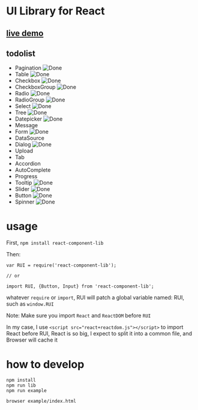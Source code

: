 [1]:https://cdn2.iconfinder.com/static/b8f60f4d8c7eba9114a36481bae51c41/assets/img/checkmark-green.png
# UI Library for React

## [live demo](http://5doe.com/custom/react-component/example/)

## todolist

* Pagination ![Done][1]
* Table ![Done][1]
* Checkbox ![Done][1]
* CheckboxGroup ![Done][1]
* Radio ![Done][1]
* RadioGroup ![Done][1]
* Select ![Done][1]
* Tree ![Done][1]
* Datepicker ![Done][1]
* Message
* Form ![Done][1]
* DataSource
* Dialog ![Done][1]
* Upload
* Tab
* Accordion
* AutoComplete
* Progress
* Tooltip ![Done][1]
* Slider ![Done][1]
* Button ![Done][1]
* Spinner ![Done][1]

# usage

First, ```npm install react-component-lib```

Then:
```
var RUI = require('react-component-lib');

// or

import RUI, {Button, Input} from 'react-component-lib';
```

whatever ```require``` or ```import```, RUI will patch a global variable named: RUI, such as ```window.RUI```

Note:
Make sure you import ```React``` and ```ReactDOM``` before ```RUI```

In my case, I use ```<script src="react+reactdom.js"></script>``` to import React before RUI,
React is so big, I expect to split it into a common file, and Browser will cache it

# how to develop

```
npm install
npm run lib
npm run example

browser example/index.html
```